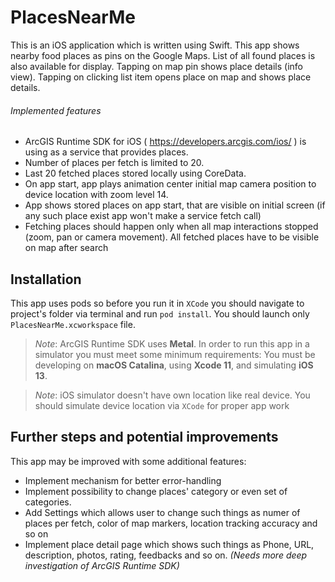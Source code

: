 # PlacesNearMe

This is an iOS application which is written using Swift. This app shows nearby food places as pins on the Google Maps. List of all found places is also available for display. Tapping on map pin shows place details (info view). Tapping on clicking list item opens place on map and shows place details. 

######  Implemented features
* ArcGIS Runtime SDK for iOS ( https://developers.arcgis.com/ios/ ) is using as a service that provides places.
* Number of places per fetch is limited to 20. 
* Last 20 fetched places stored locally using CoreData.
* On app start, app plays animation center initial map camera position to device location with zoom level 14. 
* App shows stored places on app start, that are visible on initial screen (if any such place exist app won't make a service fetch call)
* Fetching places should happen only when all map interactions stopped (zoom, pan or camera movement). All fetched places have to be visible on map after search

## Installation
This app uses pods so before you run it in `XCode` you should navigate to project's folder via terminal and run `pod install`. 
You should launch only `PlacesNearMe.xcworkspace` file.

> *Note*: ArcGIS Runtime SDK uses **Metal**. In order to run this app in a simulator you must meet some minimum requirements: You must be developing on **macOS Catalina**, using **Xcode 11**, and simulating **iOS 13**.

> *Note*: iOS simulator doesn't have own location like real device. You should simulate device location via `XCode` for proper app work

## Further steps and potential improvements
This app may be improved with some additional features:
* Implement mechanism for better error-handling
* Implement possibility to change places' category or even set of categories.
* Add Settings which allows user to change such things as numer of places per fetch, color of map markers, location tracking accuracy and so on
* Implement place detail page which shows such things as Phone, URL, description, photos, rating, feedbacks and so on. *(Needs more deep investigation of ArcGIS Runtime SDK)*
